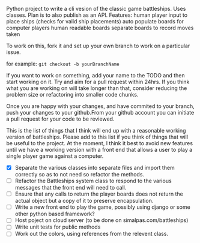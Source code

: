 Python project to write a cli vesion of the classic game battleships. Uses classes. Plan is to also publish as an API.
Features:
  human player input to place ships (checks for valid ship placements)
  auto populate boards for computer players
  human readable boards
  separate boards to record moves taken

To work on this, fork it and set up your own branch to work on a particular issue. 

for example:
`git checkout -b yourBranchName`

If you want to work on something, add your name to the TODO and then start working on it. Try and aim for a pull request within 24hrs. If you think what you are working on will take longer than that, consider reducing the problem size or refactoring into smaller code chunks.

Once you are happy with your changes, and have commited to your branch, push your changes to your github.From your github account you can initiate a pull request for your code to be reviewed.

This is the list of things that I think will end up with a reasonable working version of battleships. Please add to this list if you think of things that will be useful to the project. At the moment, I think it best to avoid new features until we have a working version with a front end that allows a user to play a single player game against a computer.

- [x] Separate the various classes into separate files and import them correctly so as to not need so refactor the methods.
- [ ] Refactor the Battleships system class to respond to the various messages that the front end will need to call.
- [ ] Ensure that any calls to return the player boards does not return the actual object but a copy of it to preserve encapsulation.
- [ ] Write a new front end to play the game, possibly using django or some other python based framework?
- [ ] Host poject on cloud server (to be done on simalpas.com/battleships)
- [ ] Write unit tests for public methods
- [ ] Work out the colors, using references from the relevent class.
